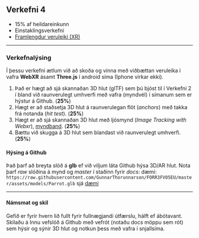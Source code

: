 ## Verkefni 4 
- 15% af heildareinkunn
- Einstaklingsverkefni 
- [Framlengdur veruleiki (XR)](https://github.com/GunnarThorunnarson/FORR3FV05EU/wiki/Framlengdur-veruleiki-(XR))

---

### Verkefnalýsing

Í þessu verkefni ætlum við að skoða og vinna með viðbættan veruleika i vafra **WebXR** ásamt **Three.js** í android síma (Iphone virkar ekki). 

1. Það er hægt að sjá skannaðan 3D hlut (glTF) sem þú bjóst til í Verkefni 2 í bland við raunverulegt umhverfi með vafra (myndvél) í símanum sem er hýstur á Github. (**25%**)
1. Hægt er að staðsetja 3D hlut á raunverulegan flöt (_anchors_) með takka frá notanda (_hit test_). (**25%**)
2. Hægt er að sjá skannaðan 3D hlut með ljósmynd (_Image Tracking with Webxr_), [myndband](https://www.youtube.com/watch?v=9LwTDKWC9G0&t=77s). (**25%**)
1. Bættu við skugga á 3D hlut sem blandast við raunverulegt umhverfi. (**25%**)


#### Hýsing á Github 
Það þarf að breyta slóð á **glb** ef við viljum láta Github hýsa 3D/AR hlut. Nota þarf _raw_ slóðina á mynd og _master_ í staðinn fyrir _docs_: dæmi: `https://raw.githubusercontent.com/GunnarThorunnarson/FORR3FV05EU/master/assets/models/Parrot.glb` sjá [dæmi](https://github.com/GunnarThorunnarson/FORR3FV05EU/blob/master/docs/src/World/components/birds/birds.js)

---

#### Námsmat og skil
Gefið er fyrir hvern lið fullt fyrir fullnægjandi útfærslu, hálft ef ábótavant.<br>
Skilaðu á Innu vefslóð á Github með vefrót (notaðu docs möppu sem rót) sem hýsir og sýnir 3D hlut og notkun þess með vafra í snjallsíma.


